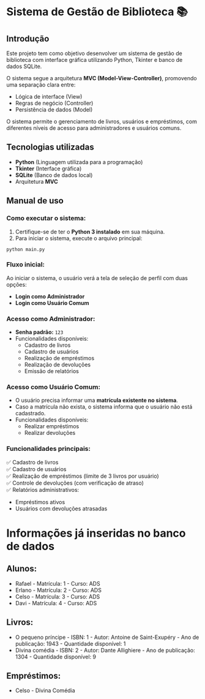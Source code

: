# Sistema de Gestão de Biblioteca 📚

## Introdução

Este projeto tem como objetivo desenvolver um sistema de gestão de biblioteca com interface gráfica utilizando Python, Tkinter e banco de dados SQLite.

O sistema segue a arquitetura **MVC (Model-View-Controller)**, promovendo uma separação clara entre:

- Lógica de interface (View)
- Regras de negócio (Controller)
- Persistência de dados (Model)

O sistema permite o gerenciamento de livros, usuários e empréstimos, com diferentes níveis de acesso para administradores e usuários comuns.

## Tecnologias utilizadas

- **Python** (Linguagem utilizada para a programação)
- **Tkinter** (Interface gráfica)
- **SQLite** (Banco de dados local)
- Arquitetura **MVC**


## Manual de uso

### Como executar o sistema:

1. Certifique-se de ter o **Python 3 instalado** em sua máquina.
2. Para iniciar o sistema, execute o arquivo principal:

```
python main.py
```

### Fluxo inicial:

Ao iniciar o sistema, o usuário verá a tela de seleção de perfil com duas opções:

- **Login como Administrador**
- **Login como Usuário Comum**

### Acesso como Administrador:

- **Senha padrão:** `123`
- Funcionalidades disponíveis:
  - Cadastro de livros
  - Cadastro de usuários
  - Realização de empréstimos
  - Realização de devoluções
  - Emissão de relatórios

### Acesso como Usuário Comum:

- O usuário precisa informar uma **matrícula existente no sistema**.
- Caso a matrícula não exista, o sistema informa que o usuário não está cadastrado.
- Funcionalidades disponíveis:
  - Realizar empréstimos
  - Realizar devoluções

### Funcionalidades principais:

✅ Cadastro de livros  
✅ Cadastro de usuários  
✅ Realização de empréstimos (limite de 3 livros por usuário)  
✅ Controle de devoluções (com verificação de atraso)  
✅ Relatórios administrativos:
- Empréstimos ativos
- Usuários com devoluções atrasadas


# Informações já inseridas no banco de dados

## Alunos:
- Rafael - Matrícula: 1 - Curso: ADS
- Erlano - Matrícula: 2 - Curso: ADS
- Celso - Matrícula: 3 - Curso: ADS
- Davi - Matrícula: 4 - Curso: ADS

## Livros:
- O pequeno príncipe - ISBN: 1 - Autor: Antoine de Saint-Exupéry - Ano de publicação: 1943 - Quantidade disponível: 1
- Divina comédia - ISBN: 2 - Autor: Dante Allighiere - Ano de publicação: 1304 - Quantidade disponível: 9

## Empréstimos:
- Celso - Divina Comédia